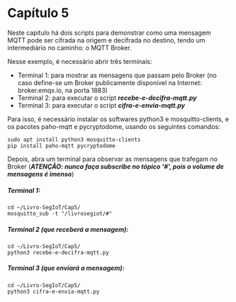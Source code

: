 # Capítulo 5

Neste capítulo há dois scripts para demonstrar como uma mensagem MQTT pode ser cifrada na origem e decifrada no destino, tendo um intermediário no caminho: o MQTT Broker.

Nesse exemplo, é necessário abrir três terminais:

- Terminal 1: para mostrar as mensagens que passam pelo Broker (no caso define-se um Broker publicamente disponível na Internet: broker.emqx.io, na porta 1883)
- Terminal 2: para executar o script ***recebe-e-decifra-mqtt.py***
- Terminal 3: para executar o script ***cifra-e-envia-mqtt.py***

Para isso, é necessário instalar os softwares python3 e mosquitto-clients, e os pacotes paho-mqtt e pycryptodome, usando os seguintes comandos:
```
sudo apt install python3 mosquitto-clients
pip install paho-mqtt pycryptodome
```


Depois, abra um terminal para observar as mensagens que trafegam no Broker (***ATENÇÃO: nunca faça subscribe no tópico '#', pois o volume de mensagens é imenso***)



##### Terminal 1:
```
cd ~/Livro-SegIoT/Cap5/
mosquitto_sub -t "/livrosegiot/#"
```

##### Terminal 2 (que receberá a mensagem):
```
cd ~/Livro-SegIoT/Cap5/
python3 recebe-e-decifra-mqtt.py
```

##### Terminal 3 (que enviará a mensagem):
```
cd ~/Livro-SegIoT/Cap5/
python3 cifra-e-envia-mqtt.py
```

